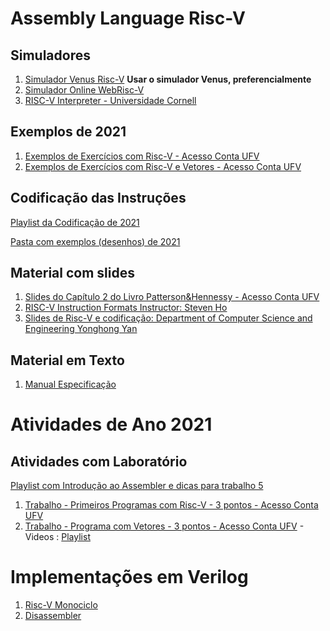 # Assembly Language Risc-V


## Simuladores

1. [Simulador Venus Risc-V](https://www.kvakil.me/venus/)  **Usar o simulador Venus, preferencialmente**
2. [Simulador Online WebRisc-V](https://webriscv.dii.unisi.it/)
3. [RISC-V Interpreter - Universidade Cornell](https://www.cs.cornell.edu/courses/cs3410/2019sp/riscv/interpreter/)

##  Exemplos de 2021
1. [Exemplos de Exercícios com Risc-V - Acesso Conta UFV](https://docs.google.com/presentation/d/1tb34UEvhoxoEdC1_fbXu3UY-vA_RvBoIy57_NG5N2Qc/edit?usp=sharing)
2. [Exemplos de Exercícios com Risc-V e Vetores - Acesso Conta UFV](https://docs.google.com/presentation/d/1WRfD1qvOyuBejxO2VBSerXI2el9rSEjl9r4OwykaSUA/edit?usp=sharing)

## Codificação das Instruções

[Playlist da Codificação de 2021](https://www.youtube.com/playlist?list=PLcvOyD_LMr6mTtcPhwp5KFARQOusn66EO)

[Pasta com exemplos (desenhos) de 2021](https://github.com/arduinoufv/inf250/tree/master/Assembler_Risc_V/download/formato)




## Material com slides

1. [Slides do Capítulo 2 do Livro Patterson&Hennessy - Acesso Conta UFV](https://docs.google.com/presentation/d/1BqaqjFikDXnsPEoxdnN7-IbQU2Ji0nUNVJfQDp9I8Dk/edit?usp=sharing)
2. [RISC-V Instruction Formats Instructor: Steven Ho](https://inst.eecs.berkeley.edu/~cs61c/resources/su18_lec/Lecture7.pdf)
3. [Slides de Risc-V e codificação: Department	of	Computer	Science	and	Engineering
Yonghong Yan](https://passlab.github.io/CSCE513/notes/lecture04_RISCV_ISA.pdf)

## Material em Texto

1. [Manual Especificação](https://riscv.org//wp-content/uploads/2017/05/riscv-spec-v2.2.pdf)


# Atividades de Ano 2021

## Atividades com Laboratório

[Playlist com Introdução ao Assembler e dicas para trabalho 5](https://www.youtube.com/playlist?list=PLcvOyD_LMr6lbSK_0gU9aLKSHTzj3qq0b)

1. [Trabalho  - Primeiros Programas com Risc-V - 3 pontos - Acesso Conta UFV](https://docs.google.com/document/d/1A3RSSebJ8_tjI78_fqQuR7bo6hUzyYBKlWQ8XFNTQ_c/edit?usp=sharing)
2. [Trabalho  - Programa com Vetores - 3 pontos - Acesso Conta UFV](https://docs.google.com/document/d/1wMJk3otIeWT4rnDVzL0sVWsuRHCk6-ejPcGKlKKMZQI/edit?usp=sharing) - Videos : [Playlist](https://www.youtube.com/playlist?list=PLcvOyD_LMr6kgcdndD28PJzIZaoEEbwUQ)

# Implementações em Verilog
1. [Risc-V Monociclo](https://github.com/cacauvicosa/mips/tree/master/michael/riscv)
2. [Disassembler](https://github.com/BrunoLevy/learn-fpga/blob/master/FemtoRV/TUTORIALS/FROM_BLINKER_TO_RISCV/riscv_disassembly.v)

